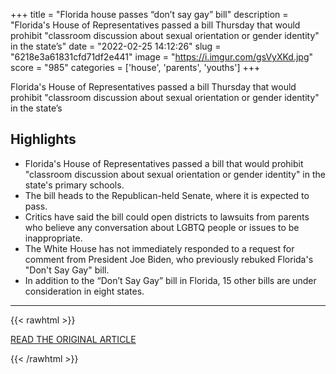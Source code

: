 +++
title = "Florida house passes “don’t say gay” bill"
description = "Florida's House of Representatives passed a bill Thursday that would prohibit \"classroom discussion about sexual orientation or gender identity\" in the state’s"
date = "2022-02-25 14:12:26"
slug = "6218e3a61831cfd71df2e441"
image = "https://i.imgur.com/gsVyXKd.jpg"
score = "985"
categories = ['house', 'parents', 'youths']
+++

Florida's House of Representatives passed a bill Thursday that would prohibit \"classroom discussion about sexual orientation or gender identity\" in the state’s

## Highlights

- Florida's House of Representatives passed a bill that would prohibit "classroom discussion about sexual orientation or gender identity" in the state's primary schools.
- The bill heads to the Republican-held Senate, where it is expected to pass.
- Critics have said the bill could open districts to lawsuits from parents who believe any conversation about LGBTQ people or issues to be inappropriate.
- The White House has not immediately responded to a request for comment from President Joe Biden, who previously rebuked Florida's "Don't Say Gay" bill.
- In addition to the “Don’t Say Gay” bill in Florida, 15 other bills are under consideration in eight states.

---

{{< rawhtml >}}
  <p class="article-category">
    <a target="_blank" href="https://www.nbcnews.com/nbc-out/out-politics-and-policy/florida-house-passes-dont-say-gay-bill-rcna17532?utm_source=facebook&amp;utm_medium=news_tab">READ THE ORIGINAL ARTICLE</a>
  </p>
{{< /rawhtml >}}
